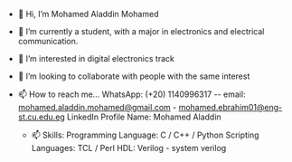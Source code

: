 - 👋 Hi, I’m Mohamed Aladdin Mohamed
- 🌱 I’m currently a student, with a major in electronics and electrical communication.
- 👀 I’m interested in digital electronics track 
- 💞️ I’m looking to collaborate with people with the same interest
- 📫 How to reach me...
    WhatsApp: (+20) 1140996317  -- 
    email: mohamed.aladdin.mohamed@gmail.com -  mohamed.ebrahim01@eng-st.cu.edu.eg
    LinkedIn Profile Name: Mohamed Aladdin

  - 📫 Skills:
            Programming Language: C / C++ / Python
            Scripting Languages: TCL / Perl
            HDL: Verilog - system verilog

<!---
MohamedAladdin14/MohamedAladdin14 is a ✨ special ✨ repository because its `README.md` (this file) appears on your GitHub profile.
You can click the Preview link to take a look at your changes.
--->
